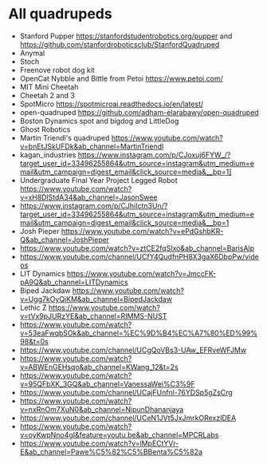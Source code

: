 # All quadrupeds

- Stanford Pupper https://stanfordstudentrobotics.org/pupper and https://github.com/stanfordroboticsclub/StanfordQuadruped
- Anymal
- Stoch
- Freenove robot dog kit
- OpenCat Nybble and Bittle from Petoi https://www.petoi.com/
- MIT Mini Cheetah
- Cheetah 2 and 3
- SpotMicro https://spotmicroai.readthedocs.io/en/latest/
- open-quadruped https://github.com/adham-elarabawy/open-quadruped
- Boston Dynamics spot and bigdog and LittleDog
- Ghost Robotics
- Martin Triendl's quadruped https://www.youtube.com/watch?v=bnEtJSkUFDk&ab_channel=MartinTriendl
- kagan_industries https://www.instagram.com/p/CJoxuj6FYW_/?target_user_id=33496255864&utm_source=instagram&utm_medium=email&utm_campaign=digest_email&click_source=media&__bp=1]
- Undergraduate Final Year Project Legged Robot https://www.youtube.com/watch?v=xH8DlStdA34&ab_channel=JasonSwee
- https://www.instagram.com/p/CJhiIctn3Un/?target_user_id=33496255864&utm_source=instagram&utm_medium=email&utm_campaign=digest_email&click_source=media&__bp=1
- Josh Pieper https://www.youtube.com/watch?v=ePdGshbKR-Q&ab_channel=JoshPieper
- https://www.youtube.com/watch?v=ztCE2fqSIxo&ab_channel=BarisAlp
- https://www.youtube.com/channel/UCfY4QudfnPH8X3gaX6DbpPw/videos
- LIT Dynamics https://www.youtube.com/watch?v=JmccFK-pA9Q&ab_channel=LITDynamics
- Biped Jackdaw https://www.youtube.com/watch?v=Ugg7kOyQjKM&ab_channel=BipedJackdaw
- Lethic Z https://www.youtube.com/watch?v=tVx9pJURzYE&ab_channel=RIMMS-NUST
- https://www.youtube.com/watch?v=53eaFwqbSOk&ab_channel=%EC%9D%B4%EC%A7%80%ED%99%98&t=0s
- https://www.youtube.com/channel/UCgQoVBs3-UAw_EFRveWFJMw
- https://www.youtube.com/watch?v=ABWEnGEHsqo&ab_channel=KWang_12&t=2s
- https://www.youtube.com/watch?v=95QFbXK_3GQ&ab_channel=VanessaWei%C3%9F
- https://www.youtube.com/channel/UCajFUnfnl-76YDSp5gZsCrg
- https://www.youtube.com/watch?v=nxRnOm7XuN0&ab_channel=NipunDhananjaya
- https://www.youtube.com/channel/UCeN1JVt5JxJmrkORexzIDEA
- https://www.youtube.com/watch?v=oyKwpNno4gI&feature=youtu.be&ab_channel=MPCRLabs
- https://www.youtube.com/watch?v=lMpECtYVr-E&ab_channel=Pawe%C5%82%C5%BBenta%C5%82a